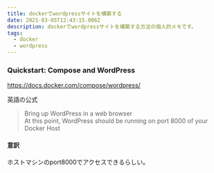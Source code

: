```yaml
---
title: dockerでwordpressサイトを構築する
date: 2021-03-05T12:43:15.086Z
description: dockerでwordpressサイトを構築する方法の個人的メモです。
tags:
  - docker
  - wordpress
---
```

### Quickstart: Compose and WordPress
<https://docs.docker.com/compose/wordpress/>

英語の公式

>Bring up WordPress in a web browser  
At this point, WordPress should be running on port 8000 of your Docker Host

#### 意訳

ホストマシンのport8000でアクセスできるらしい。